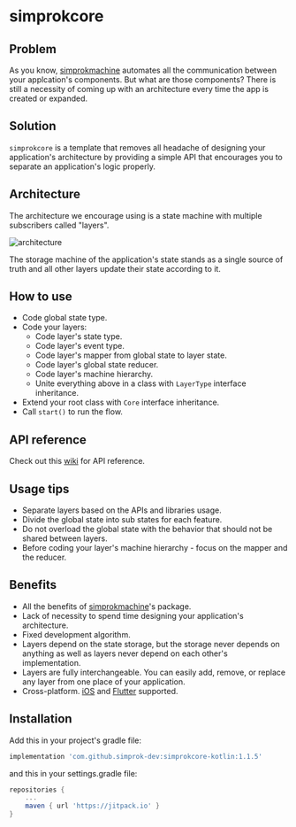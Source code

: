 # simprokcore


## Problem

As you know, [simprokmachine](https://github.com/simprok-dev/simprokmachine-kotlin) automates all the communication between your applcation's components. But what are those components? There is still a necessity of coming up with an architecture every time the app is created or expanded.

## Solution

```simprokcore``` is a template that removes all headache of designing your application's architecture by providing a simple API that encourages you to separate an application's logic properly. 

## Architecture

The architecture we encourage using is a state machine with multiple subscribers called "layers". 

![architecture](https://github.com/simprok-dev/simprokcore-kotlin/blob/main/images/architecture.drawio.png)

The storage machine of the application's state stands as a single source of truth and all other layers update their state according to it. 

## How to use

- Code global state type.
- Code your layers:
  - Code layer's state type.
  - Code layer's event type.
  - Code layer's mapper from global state to layer state.
  - Code layer's global state reducer.
  - Code layer's machine hierarchy.
  - Unite everything above in a class with ```LayerType``` interface inheritance.
- Extend your root class with ```Core``` interface inheritance.
- Call ```start()``` to run the flow. 
 

## API reference 

Check out this [wiki](https://github.com/simprok-dev/simprokcore-kotlin/wiki) for API reference. 

## Usage tips

- Separate layers based on the APIs and libraries usage. 
- Divide the global state into sub states for each feature. 
- Do not overload the global state with the behavior that should not be shared between layers.
- Before coding your layer's machine hierarchy - focus on the mapper and the reducer. 


## Benefits

- All the benefits of [simprokmachine](https://github.com/simprok-dev/simprokmachine-kotlin#killer-features)'s package. 
- Lack of necessity to spend time designing your application's architecture.
- Fixed development algorithm.
- Layers depend on the state storage, but the storage never depends on anything as well as layers never depend on each other's implementation.
- Layers are fully interchangeable. You can easily add, remove, or replace any layer from one place of your application.   
- Cross-platform. [iOS](https://github.com/simprok-dev/simprokcore-ios) and [Flutter](https://github.com/simprok-dev/simprokcore-flutter) supported.

## Installation

Add this in your project's gradle file:

```groovy
implementation 'com.github.simprok-dev:simprokcore-kotlin:1.1.5'
```

and this in your settings.gradle file:

```groovy
repositories {
    ...
    maven { url 'https://jitpack.io' }
}
```
